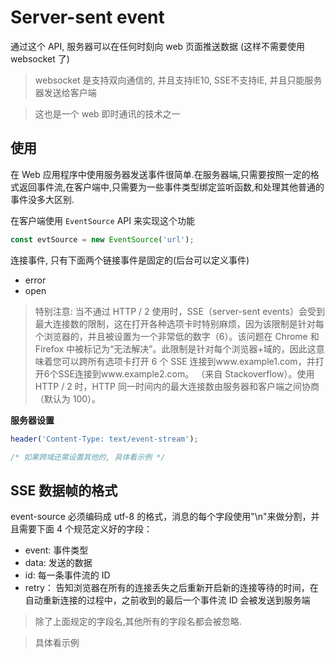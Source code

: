# Server-sent event

通过这个 API, 服务器可以在任何时刻向 web 页面推送数据 (这样不需要使用 websocket 了)

> websocket 是支持双向通信的, 并且支持IE10, SSE不支持IE, 并且只能服务器发送给客户端

> 这也是一个 web 即时通讯的技术之一

## 使用

在 Web 应用程序中使用服务器发送事件很简单.在服务器端,只需要按照一定的格式返回事件流,在客户端中,只需要为一些事件类型绑定监听函数,和处理其他普通的事件没多大区别.

在客户端使用 `EventSource` API 来实现这个功能

```js
const evtSource = new EventSource('url');
```

连接事件, 只有下面两个链接事件是固定的(后台可以定义事件)

- error
- open

> 特别注意: 当不通过 HTTP / 2 使用时，SSE（server-sent events）会受到最大连接数的限制，这在打开各种选项卡时特别麻烦，因为该限制是针对每个浏览器的，并且被设置为一个非常低的数字（6）。该问题在 Chrome 和 Firefox 中被标记为“无法解决”。此限制是针对每个浏览器+域的，因此这意味着您可以跨所有选项卡打开 6 个 SSE 连接到www.example1.com，并打开6个SSE连接到www.example2.com。 （来自 Stackoverflow）。使用 HTTP / 2 时，HTTP 同一时间内的最大连接数由服务器和客户端之间协商（默认为 100）。

**服务器设置**

```js
header('Content-Type: text/event-stream');

/* 如果跨域还需设置其他的, 具体看示例 */
```

## SSE 数据帧的格式

event-source 必须编码成 utf-8 的格式，消息的每个字段使用"\n"来做分割，并且需要下面 4 个规范定义好的字段：

- event: 事件类型
- data: 发送的数据
- id: 每一条事件流的 ID
- retry： 告知浏览器在所有的连接丢失之后重新开启新的连接等待的时间，在自动重新连接的过程中，之前收到的最后一个事件流 ID 会被发送到服务端

> 除了上面规定的字段名,其他所有的字段名都会被忽略.

> 具体看示例
